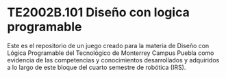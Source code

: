 # TE2002B.101 Diseño con logica programable
Este es el repositorio de un juego creado para la materia de Diseño con Lógica Programable del Tecnológico de Monterrey Campus Puebla como evidencia de las competencias y conocimientos desarrollados y adquiridos a lo largo de este bloque del cuarto semestre de robótica (IRS).
